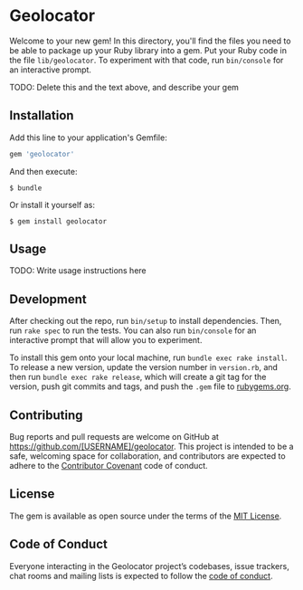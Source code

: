 # Geolocator

Welcome to your new gem! In this directory, you'll find the files you need to be able to package up your Ruby library into a gem. Put your Ruby code in the file `lib/geolocator`. To experiment with that code, run `bin/console` for an interactive prompt.

TODO: Delete this and the text above, and describe your gem

## Installation

Add this line to your application's Gemfile:

```ruby
gem 'geolocator'
```

And then execute:

    $ bundle

Or install it yourself as:

    $ gem install geolocator

## Usage

TODO: Write usage instructions here

## Development

After checking out the repo, run `bin/setup` to install dependencies. Then, run `rake spec` to run the tests. You can also run `bin/console` for an interactive prompt that will allow you to experiment.

To install this gem onto your local machine, run `bundle exec rake install`. To release a new version, update the version number in `version.rb`, and then run `bundle exec rake release`, which will create a git tag for the version, push git commits and tags, and push the `.gem` file to [rubygems.org](https://rubygems.org).

## Contributing

Bug reports and pull requests are welcome on GitHub at https://github.com/[USERNAME]/geolocator. This project is intended to be a safe, welcoming space for collaboration, and contributors are expected to adhere to the [Contributor Covenant](http://contributor-covenant.org) code of conduct.

## License

The gem is available as open source under the terms of the [MIT License](http://opensource.org/licenses/MIT).

## Code of Conduct

Everyone interacting in the Geolocator project’s codebases, issue trackers, chat rooms and mailing lists is expected to follow the [code of conduct](https://github.com/[USERNAME]/geolocator/blob/master/CODE_OF_CONDUCT.md).
